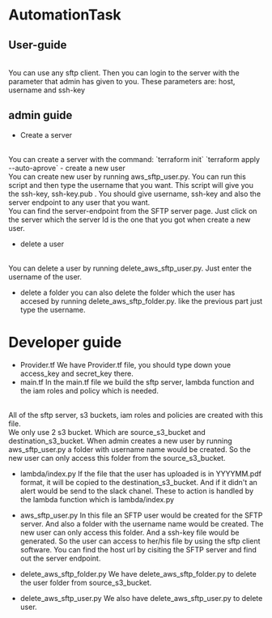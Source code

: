# AutomationTask

## User-guide
<br>
You can use any sftp client. Then you can login to the server with the parameter that admin has given to you. These parameters are:
host, username and ssh-key


## admin guide
- Create a server
<br>
You can create a server with the command:
`terraform init`
`terraform apply --auto-aprove`
- create a new user
<br>
You can create new user by running aws_sftp_user.py. You can run this script and then type the username that you want.
This script will give you the ssh-key, ssh-key.pub .
You should give username, ssh-key and also the server endpoint to any user that you want.
<br>
You can find the server-endpoint from the SFTP server page. Just click on the server which the server Id is the one that you got when create a new user.

- delete a user
<br>
You can delete a user by running delete_aws_sftp_user.py.
Just enter the username of the user.

- delete a folder
you can also delete the folder which the user has accesed by running delete_aws_sftp_folder.py.
like the previous part just type the username.

# Developer guide
- Provider.tf
We have Provider.tf file, you should type down youe access_key and secret_key there.
- main.tf
In the main.tf file we build the sftp server, lambda function and the iam roles and policy which is needed. 
<br>
All of the sftp server, s3 buckets, iam roles and policies are created with this file.
<br>
We only use 2 s3 bucket. Which are source_s3_bucket and destination_s3_bucket. When admin creates a new user by running aws_sftp_user.py a folder with username name would be created. 
So the new user can only access this folder from the source_s3_bucket.

- lambda/index.py
If the file that the user has uploaded is in YYYYMM.pdf format, it will be copied to the destination_s3_bucket. And if it didn't an alert would be send to the slack chanel. These to action is handled by the lambda function which is lambda/index.py 

- aws_sftp_user.py
In this file an SFTP user would be created for the SFTP server. And also a folder with the username name would be created. The new user can only access this folder. 
And a ssh-key file would be generated. So the user can access to her/his file by using the sftp client software. 
You can find the host url by cisiting the SFTP server and find out the server endpoint.

- delete_aws_sftp_folder.py
We have delete_aws_sftp_folder.py to delete the user folder from source_s3_bucket.

- delete_aws_sftp_user.py
We also have delete_aws_sftp_user.py to delete user.